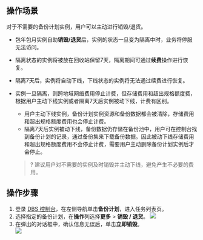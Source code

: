 ## 操作场景
对于不需要的备份计划实例，用户可以主动进行销毁/退货。

- 包年包月实例自助**销毁/退货**后，实例的状态一旦变为隔离中时，业务将停服无法访问。

- 隔离状态的实例将被放在回收站保留7天，隔离期间可通过**续费**操作进行恢复。

- 隔离7天后，实例将自动下线，下线状态的实例将无法通过续费进行恢复。

- 实例一旦隔离，则跨地域网络费用停止计费，但存储费用和超出规格额度费，根据用户主动下线实例或者隔离7天后实例被动下线，计费有区别。

  - 用户主动下线实例，备份计划实例资源和备份数据都会被清除，存储费用和超出规格额度费用也会停止计费。
  - 隔离7天后实例被动下线，备份数据仍存储在备份池中，用户可在控制台找到备份计划的记录，通过备份集来下载备份数据。因此被动下线存储费用和超出规格额度费用不会停止计费，需要用户主动删除备份计划实例后才会停止。

  > ? 建议用户对不需要的实例及时销毁并主动下线，避免产生不必要的费用。

## 操作步骤
1. 登录 [DBS 控制台](https://console.cloud.tencent.com/dbs)，在左侧导航单击**备份计划**，进入任务列表页。
2. 选择指定的备份计划，在**操作**列选择**更多** > **销毁 / 退货**。
![](https://qcloudimg.tencent-cloud.cn/raw/55dbcb7c4bc5204ad030f905215e8e0b.png)
3. 在弹出的对话框中，确认信息无误后，单击**立即销毁**。<br>
![](https://qcloudimg.tencent-cloud.cn/raw/a348b4934c42ee568ff671d1dab0f6b0.png)

